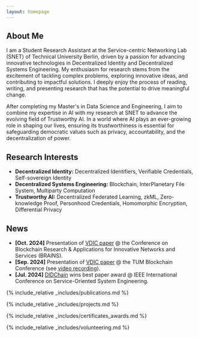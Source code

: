 ```yaml
---
layout: homepage
---
```


## About Me

I am a Student Research Assistant at the Service-centric Networking Lab (SNET) of Technical University Berlin, driven by a passion for advancing innovative technologies in Decentralized Identity and Decentralized Systems Engineering. 
My enthusiasm for research stems from the excitement of tackling complex problems, exploring innovative ideas, and contributing to impactful solutions. 
I deeply enjoy the process of reading, writing, and presenting research that has the potential to drive meaningful change.

After completing my Master's in Data Science and Engineering, I aim to combine my expertise in AI with my research at SNET to advance the evolving field of Trustworthy AI.
In a world where AI plays an ever-growing role in shaping our lives, ensuring its trustworthiness is essential for safeguarding democratic values such as privacy, accountability, and the decentralization of power.

## Research Interests

- **Decentralized Identity:** Decentralized Identifiers, Verifiable Credentials, Self-sovereign Identity
- **Decentralized Systems Engineering:** Blockchain, InterPlanetary File System, Multiparty Computation
- **Trustworthy AI:** Decentralized Federated Learning, zkML, Zero-knowledge Proof, Personhood Credentials, Homomorphic Encryption, Differential Privacy

## News

- **[Oct. 2024]** Presentation of [VDIC paper](https://ieeexplore.ieee.org/abstract/document/10732266) @ the Conference on Blockchain Research & Applications for Innovative Networks and Services (BRAINS).
- **[Sep. 2024]** Presentation of [VDIC paper](https://ieeexplore.ieee.org/abstract/document/10732266) @ the TUM Blockchain Conference (see [video recording](https://www.youtube.com/watch?v=cieSpOdJZVs)).
- **[Jul. 2024]** [DIDChain](https://ieeexplore.ieee.org/document/10685340) wins best paper award @ IEEE International Conference on Service-Oriented System Engineering.

{% include_relative _includes/publications.md %}

{% include_relative _includes/projects.md %}

{% include_relative _includes/certificates_awards.md %}

{% include_relative _includes/volunteering.md %}    
